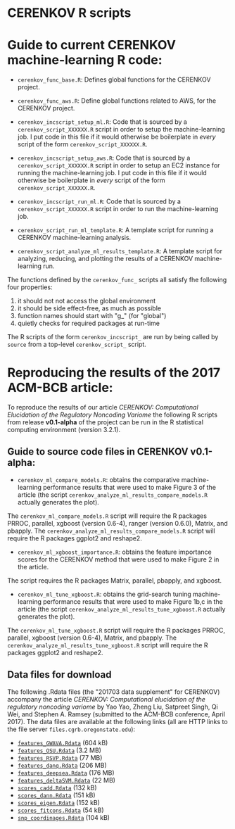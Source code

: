 # CERENKOV R scripts #


# Guide to current CERENKOV machine-learning R code:

- `cerenkov_func_base.R`: Defines global functions for the CERENKOV project.

- `cerenkov_func_aws.R`: Define global functions related to AWS, for the
  CERENKOV project.

- `cerenkov_incscript_setup_ml.R`: Code that is sourced by a
`cerenkov_script_XXXXXX.R` script in order to setup the machine-learning job.  I
put code in this file if it would otherwise be boilerplate in *every* script of
the form `cerenkov_script_XXXXXX.R`.
          
- `cerenkov_incscript_setup_aws.R`: Code that is sourced by a
`cerenkov_script_XXXXXX.R` script in order to setup an EC2 instance for running
the machine-learning job.  I put code in this file if it would otherwise be
boilerplate in *every* script of the form `cerenkov_script_XXXXXX.R`.

- `cerenkov_incscript_run_ml.R`: Code that is sourced by a `cerenkov_script_XXXXXX.R` script in
order to run the machine-learning job.

- `cerenkov_script_run_ml_template.R`: A template script for running a CERENKOV machine-learning
analysis.

- `cerenkov_script_analyze_ml_results_template.R`: A template script for analyzing, reducing, and
plotting the results of a CERENKOV machine-learning run.

The functions defined by the `cerenkov_func_` scripts all satisfy fhe following four properties:
1. it should not not access the global environment
2. it should be side effect-free, as much as possible
3. function names should start with "g_" (for "global")
4. quietly checks for required packages at run-time

The R scripts of the form `cerenkov_incscript_` are run by being called by `source` from
a top-level `cerenkov_script_` script.

# Reproducing the results of the 2017 ACM-BCB article:

To reproduce the results of our article *CERENKOV:* *Computational*
*Elucidation* *of* *the* *Regulatory* *Noncoding* *Variome* the following R
scripts from release **v0.1-alpha** of the project can be run in the R
statistical computing environment (version 3.2.1).

## Guide to source code files in CERENKOV v0.1-alpha:

- `cerenkov_ml_compare_models.R`: obtains the comparative machine-learning
performance results that were used to make Figure 3 of the article (the script
`cerenkov_analyze_ml_results_compare_models.R` actually generates the plot).

The `cerenkov_ml_compare_models.R` script will require the R packages PRROC, parallel, 
xgboost (version 0.6-4), ranger (version 0.6.0), Matrix, and pbapply. The
`cerenkov_analyze_ml_results_compare_models.R` script will require the R packages ggplot2
and reshape2.

- `cerenkov_ml_xgboost_importance.R`: obtains the feature importance scores for
the CERENKOV method that were used to make Figure 2 in the article. 

The script requires the R packages Matrix, parallel, pbapply, and xgboost.

- `cerenkov_ml_tune_xgboost.R`: obtains the grid-search tuning machine-learning
performance results that were used to make Figure 1b,c in the article (the
script `cerenkov_analyze_ml_results_tune_xgboost.R` actually generates the
plot).

The `cerenkov_ml_tune_xgboost.R` script will require the R packages PRROC,
parallel, xgboost (version 0.6-4), Matrix, and pbapply. The
`cerenkov_analyze_ml_results_tune_xgboost.R` script will require the R packages
ggplot2 and reshape2.


## Data files for download

The following .Rdata files (the "201703 data supplement" for CERENKOV) accompany
the article *CERENKOV: Computational elucidation of the regulatory noncoding
variome* by Yao Yao, Zheng Liu, Satpreet Singh, Qi Wei, and Stephen A. Ramsey
(submitted to the ACM-BCB conference, April 2017). The data files are available
at the following links (all are HTTP links to the file server `files.cgrb.oregonstate.edu`):

- [`features_GWAVA.Rdata`](http://files.cgrb.oregonstate.edu/Ramsey_Lab/cerenkov/datafiles_201703/features_GWAVA.Rdata) (604 kB)
- [`features_OSU.Rdata`](http://files.cgrb.oregonstate.edu/Ramsey_Lab/cerenkov/datafiles_201703/features_OSU.Rdata) (3.2 MB)
- [`features_RSVP.Rdata`](http://files.cgrb.oregonstate.edu/Ramsey_Lab/cerenkov/datafiles_201703/features_RSVP.Rdata) (77 MB)
- [`features_danq.Rdata`](http://files.cgrb.oregonstate.edu/Ramsey_Lab/cerenkov/datafiles_201703/features_danq.Rdata) (206 MB)
- [`features_deepsea.Rdata`](http://files.cgrb.oregonstate.edu/Ramsey_Lab/cerenkov/datafiles_201703/features_deepsea.Rdata) (176 MB)
- [`features_deltaSVM.Rdata`](http://files.cgrb.oregonstate.edu/Ramsey_Lab/cerenkov/datafiles_201703/features_deltaSVM.Rdata) (22 MB)
- [`scores_cadd.Rdata`](http://files.cgrb.oregonstate.edu/Ramsey_Lab/cerenkov/datafiles_201703/scores_cadd.Rdata) (132 kB)
- [`scores_dann.Rdata`](http://files.cgrb.oregonstate.edu/Ramsey_Lab/cerenkov/datafiles_201703/scores_dann.Rdata) (151 kB)
- [`scores_eigen.Rdata`](http://files.cgrb.oregonstate.edu/Ramsey_Lab/cerenkov/datafiles_201703/scores_eigen.Rdata) (152 kB)
- [`scores_fitcons.Rdata`](http://files.cgrb.oregonstate.edu/Ramsey_Lab/cerenkov/datafiles_201703/scores_fitcons.Rdata) (54 kB)
- [`snp_coordinages.Rdata`](http://files.cgrb.oregonstate.edu/Ramsey_Lab/cerenkov/datafiles_201703/snp_coordinates.Rdata) (104 kB)
